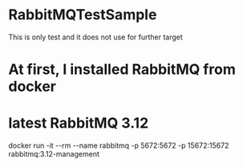 # RabbitMQTestSample
This is only test and it does not use for further target

# At first, I installed RabbitMQ from docker
# latest RabbitMQ 3.12
docker run -it --rm --name rabbitmq -p 5672:5672 -p 15672:15672 rabbitmq:3.12-management
